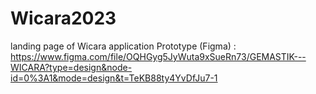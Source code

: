 # Wicara2023
landing page of Wicara application 
Prototype (Figma) : https://www.figma.com/file/OQHGyg5JyWuta9xSueRn73/GEMASTIK---WICARA?type=design&node-id=0%3A1&mode=design&t=TeKB88ty4YvDfJu7-1
